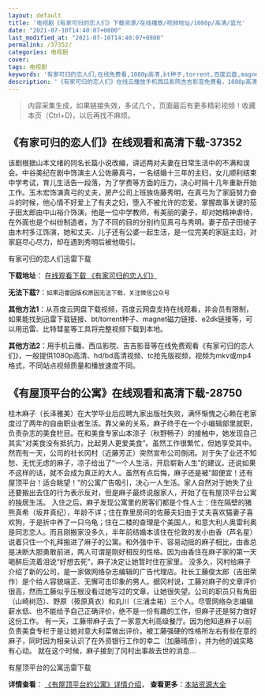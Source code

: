 ```yaml
---
layout: default
title: '电视剧《有家可归的恋人们》下载资源/在线播放/视频地址/1080p/高清/蓝光'
date: "2021-07-10T14:40:07+0800"
last_modified_at: "2021-07-10T14:40:07+0800"
permalink: /37352/
categories: 电视剧
cover:
tags: 电视剧
keywords: '有家可归的恋人们,在线免费看,1080p高清,bt种子,torrent,百度云盘,magnet,磁力链,迅雷下载资源'
description: '《有家可归的恋人们》在线云播放手机西瓜影院吉吉影音免费看，1080p高清bd/hd未删减完整版和tc抢先枪版，mkv/mp4格式，附带bt/torrent种子、magnet/磁力链、百度云盘、网盘资源迅雷下载链接'
---
```


>内容采集生成，如果链接失效，多试几个，页面最后有更多精彩视频！收藏本页（Ctrl+D)，以后再找不麻烦。


## 《有家可归的恋人们》在线观看和高清下载-37352

该剧根据山本文绪的同名长篇小说改编，讲述两对夫妻在日常生活中的不满和误会。中谷美纪在剧中饰演主人公佐藤真弓，一名结婚十三年的主妇，女儿顺利结束中学考试，育儿生活告一段落，为了学费等方面的压力，决心时隔十几年重新开始工作。玉木宏饰演真弓的丈夫，房产公司上班族佐藤秀明，在真弓为了家庭努力奋斗的时候，他心情不好爱上了有夫之妇，堕入不被允许的恋爱。掌握故事关键的茄子田太郎由中山裕介饰演，他是一位中学教师，有美丽的妻子，却对她精神虐待，在外面也是个纠纷制造者，为了不同的目的分别约见真弓与秀明。妻子茄子田绫子由木村多江饰演，她和丈夫、儿子还有公婆一起生活，是一位完美的家庭主妇，对家庭尽心尽力，却在遇到秀明后被他吸引。


有家可归的恋人们迅雷下载

**下载地址**： [在线观看下载 《有家可归的恋人们》](https://www.993dy.com//vod-detail-id-30064.html) 


**无法下载?**：`如果迅雷因版权原因无法下载，关注微信公众号 `

**其他方法1**：从百度云网盘下载视频，百度云网盘支持在线观看，非会员有限制，如果能找到迅雷下载链接、bt/torrent种子、magnet磁力链接、e2dk链接等，可以用迅雷、比特彗星等工具将完整视频下载到本地。

**其他方法2**：用手机云播、西瓜影院、吉吉影音等在线免费观看《有家可归的恋人们》，一般提供1080p高清、hd/bd高清视频、tc抢先版视频，视频为mkv或mp4格式，不同站点视频质量和播放速度不同。


## 《有屋顶平台的公寓》在线观看和高清下载-28750

桂木麻子（长泽雅美）在大学毕业后应聘九家出版社失败，满怀惭愧之心赖在老家度过了两年的自由职业者生活。靠父亲的关系，麻子终于在一个小编辑部里就职，负责杂志的美食栏目。在和美食专家山本涼子（秋野畅子）的接触中，她发现自己其实&ldquo;对美食没有抵抗力，比起男人更爱美食&rdquo;。虽然工作很繁忙，但她享受其中。 然而有一天，公司的社长冈村（近藤芳正）突然宣布公司倒闭。对于失了业还不知愁、无忧无虑的麻子，凉子给出了“一个人生活，开启崭新人生&rdquo;的建议。还说如果不这样的话，就不会成为真正的大人。虽然有点后悔，麻子还是被&ldquo;超便宜！还有屋顶平台！适合眺望！&rdquo;的公寓广告吸引，决心一人生活。家人自然对于她失了业还要搬出去住的行为表示反对，但是麻子最终说服家人，开始了在有屋顶平台公寓的独居生活。 入住之后，麻子发现公寓里的房客们都是个性人士：住在隔壁的猪熊真希（坂井真纪），年龄不详；住在靠里房间的佐藤夫妇由于丈夫喜欢猫妻子喜欢狗，于是折中养了一只乌龟；住在二楼的查理是个美国人，和意大利人奥雷利奥是同志恋人。而且刚搬家没多久，半年前结婚本该住在伦敦的发小由香（芦名星）说着只住一个礼拜搬进了麻子的公寓。和外强中干、容易动摇的麻子相比，由香总是决断大胆勇敢前进，两人可谓是刚好相反的性格。因为由香住在麻子家的第一天喝醉后流着泪说“好想去死”，麻子决定让她暂时住在家里。 没多久，冈村给麻子介绍了新的公司，是一家做网络杂志编辑的广告代理店。社长工藤俊太郎（吉田荣作）是个给人容貌端正、无懈可击印象的男人。据冈村说，工藤对麻子的文章评价很高，然而工藤似乎压根没看过她写过的文章，让她很失望。公司的职员只有角田（山崎树范）、野原（筱原真衣）和丸川（三浦圭祐）三个人。尽管网络杂志编辑薪水低、也不能给予自己正确评价，绝不是一份有趣的工作，但麻子还是努力做好这份工作。 有一天，工藤带麻子去了一家意大利高级餐厅。因为他知道麻子以前负责美食专栏于是让她对意大利菜做出评价。被工藤强硬的性格所左右有些在意的麻子，同时因为相亲认识了在外资银行工作的幸二（加藤晴彦），并为他的诚实略有心动。 就在这个时候，麻子接到了冈村出事故去世的消息&hellip;


有屋顶平台的公寓迅雷下载

**详情查看**： [《有屋顶平台的公寓》详情介绍](/movie/28750/)， **查看更多**：[本站资源大全](/movie/t/all/)

